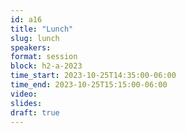 ```yaml
---
id: a16
title: "Lunch"
slug: lunch
speakers:
format: session
block: h2-a-2023
time_start: 2023-10-25T14:35:00-06:00
time_end: 2023-10-25T15:15:00-06:00
video:
slides:
draft: true
---
```

